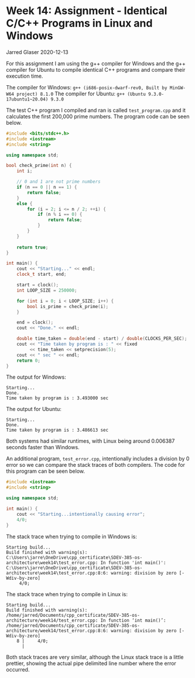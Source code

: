 # Week 14: Assignment - Identical C/C++ Programs in Linux and Windows

Jarred Glaser
2020-12-13

For this assignment I am using the g++ compiler for Windows and the g++ compiler for Ubuntu to compile identical C++ programs and compare their execution time.

The compiler for Windows: `g++ (i686-posix-dwarf-rev0, Built by MinGW-W64 project) 8.1.0`
The compiler for Ubuntu: `g++ (Ubuntu 9.3.0-17ubuntu1~20.04) 9.3.0`

The test C++ program I compiled and ran is called `test_program.cpp` and it calculates the first 200,000 prime numbers.  The program code can be seen below.

```c++
#include <bits/stdc++.h>
#include <iostream>
#include <string>

using namespace std;

bool check_prime(int n) {
    int i;

    // 0 and 1 are not prime numbers
    if (n == 0 || n == 1) {
        return false;
    }
    else {
        for (i = 2; i <= n / 2; ++i) {
            if (n % i == 0) {
                return false;
            }
        }
    }
    
    return true;
}

int main() {
    cout << "Starting..." << endl;
    clock_t start, end; 

    start = clock();
    int LOOP_SIZE = 250000;

    for (int i = 0; i < LOOP_SIZE; i++) {
        bool is_prime = check_prime(i);
    }

    end = clock();
    cout << "Done." << endl;

    double time_taken = double(end - start) / double(CLOCKS_PER_SEC); 
    cout << "Time taken by program is : " << fixed  
         << time_taken << setprecision(5); 
    cout << " sec " << endl;
    return 0;
}
```

The output for Windows:

```
Starting...
Done.
Time taken by program is : 3.493000 sec
```

The output for Ubuntu:

```
Starting...
Done.
Time taken by program is : 3.486613 sec 
```

Both systems had similar runtimes, with Linux being around 0.006387 seconds faster than Windows.

An additional program, `test_error.cpp`, intentionally includes a division by 0 error so we can compare the stack traces of both compilers. The code for this program can be seen below.

```c++
#include <iostream>
#include <string>

using namespace std;

int main() {
    cout << "Starting...intentionally causing error";
    4/0;
}
```

The stack trace when trying to compile in Windows is:

```
Starting build...
Build finished with warning(s):
C:\Users\jarre\OneDrive\cpp_certificate\SDEV-385-os-architecture\week14\test_error.cpp: In function 'int main()':
C:\Users\jarre\OneDrive\cpp_certificate\SDEV-385-os-architecture\week14\test_error.cpp:8:6: warning: division by zero [-Wdiv-by-zero]
     4/0;
```

The stack trace when trying to compile in Linux is:

```
Starting build...
Build finished with warning(s):
/home/jarred/Documents/cpp_certificate/SDEV-385-os-architecture/week14/test_error.cpp: In function ‘int main()’:
/home/jarred/Documents/cpp_certificate/SDEV-385-os-architecture/week14/test_error.cpp:8:6: warning: division by zero [-Wdiv-by-zero]
    8 |     4/0;
      |    
```

Both stack traces are very similar, although the Linux stack trace is a little prettier, showing the actual pipe delimited line number where the error occurred.